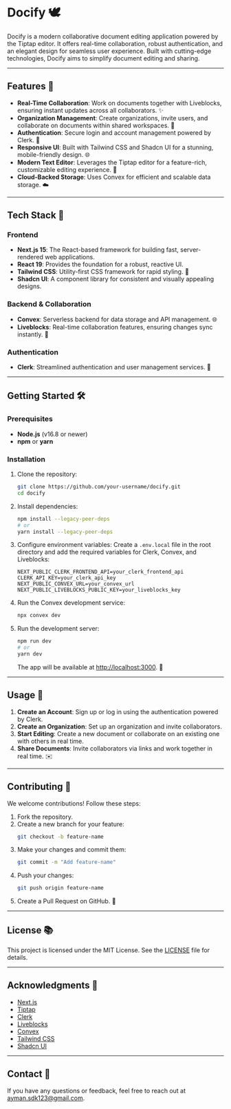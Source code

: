 # Docify 🕊️

Docify is a modern collaborative document editing application powered by the Tiptap editor. It offers real-time collaboration, robust authentication, and an elegant design for seamless user experience. Built with cutting-edge technologies, Docify aims to simplify document editing and sharing.

---

## Features 🔧

- **Real-Time Collaboration**: Work on documents together with Liveblocks, ensuring instant updates across all collaborators. ✨
- **Organization Management**: Create organizations, invite users, and collaborate on documents within shared workspaces. 🔐
- **Authentication**: Secure login and account management powered by Clerk. 🔑
- **Responsive UI**: Built with Tailwind CSS and Shadcn UI for a stunning, mobile-friendly design. 🌐
- **Modern Text Editor**: Leverages the Tiptap editor for a feature-rich, customizable editing experience. 🔄
- **Cloud-Backed Storage**: Uses Convex for efficient and scalable data storage. ☁️

---

## Tech Stack 🎨

### **Frontend**
- **Next.js 15**: The React-based framework for building fast, server-rendered web applications.
- **React 19**: Provides the foundation for a robust, reactive UI.
- **Tailwind CSS**: Utility-first CSS framework for rapid styling. 🎨
- **Shadcn UI**: A component library for consistent and visually appealing designs.

### **Backend & Collaboration**
- **Convex**: Serverless backend for data storage and API management. 🌐
- **Liveblocks**: Real-time collaboration features, ensuring changes sync instantly. 🚀

### **Authentication**
- **Clerk**: Streamlined authentication and user management services. 🔑

---

## Getting Started 🛠️

### Prerequisites

- **Node.js** (v16.8 or newer)
- **npm** or **yarn**

### Installation

1. Clone the repository:
   ```bash
   git clone https://github.com/your-username/docify.git
   cd docify
   ```

2. Install dependencies:
   ```bash
   npm install --legacy-peer-deps
   # or
   yarn install --legacy-peer-deps
   ```

3. Configure environment variables:
   Create a `.env.local` file in the root directory and add the required variables for Clerk, Convex, and Liveblocks:
   ```env
   NEXT_PUBLIC_CLERK_FRONTEND_API=your_clerk_frontend_api
   CLERK_API_KEY=your_clerk_api_key
   NEXT_PUBLIC_CONVEX_URL=your_convex_url
   NEXT_PUBLIC_LIVEBLOCKS_PUBLIC_KEY=your_liveblocks_key
   ```

4. Run the Convex development service:
   ```bash
   npx convex dev
   ```

5. Run the development server:
   ```bash
   npm run dev
   # or
   yarn dev
   ```

   The app will be available at [http://localhost:3000](http://localhost:3000). 🚀

---

## Usage 🔄

1. **Create an Account**: Sign up or log in using the authentication powered by Clerk.
2. **Create an Organization**: Set up an organization and invite collaborators.
3. **Start Editing**: Create a new document or collaborate on an existing one with others in real time.
4. **Share Documents**: Invite collaborators via links and work together in real time. ✉️

---

## Contributing 💪

We welcome contributions! Follow these steps:

1. Fork the repository.
2. Create a new branch for your feature:
   ```bash
   git checkout -b feature-name
   ```
3. Make your changes and commit them:
   ```bash
   git commit -m "Add feature-name"
   ```
4. Push your changes:
   ```bash
   git push origin feature-name
   ```
5. Create a Pull Request on GitHub. 🔧

---

## License 📚

This project is licensed under the MIT License. See the [LICENSE](./LICENSE) file for details.

---

## Acknowledgments 🌟

- [Next.js](https://nextjs.org/)
- [Tiptap](https://tiptap.dev/)
- [Clerk](https://clerk.dev/)
- [Liveblocks](https://liveblocks.io/)
- [Convex](https://www.convex.dev/)
- [Tailwind CSS](https://tailwindcss.com/)
- [Shadcn UI](https://ui.shadcn.dev/)

---

## Contact 📢

If you have any questions or feedback, feel free to reach out at [ayman.sdk123@gmail.com](mailto:ayman.sdk123@gmail.com).

